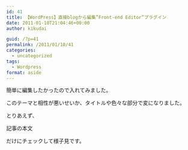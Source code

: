 ```yaml
---
id: 41
title: 【WordPress】直接blogから編集”Front-end Editor”プラグイン
date: 2011-01-10T21:04:46+00:00
author: kikudai

guid: /?p=41
permalink: /2011/01/10/41
categories:
  - uncategorized
tags:
  - Wordpress
format: aside
---
```

簡単に編集したかったので入れてみました。
  
このテーマと相性が悪いせいか、タイトルや色々な部分で変になりました。
  
とりあえず、

記事の本文

だけにチェックして様子見です。